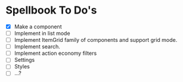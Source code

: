# Spellbook To Do's

- [x] Make a component
- [ ] Implement in list mode
- [ ] Implement ItemGrid family of components and support grid mode.
- [ ] Implement search.
- [ ] Implement action economy filters
- [ ] Settings
- [ ] Styles
- [ ] ...?
